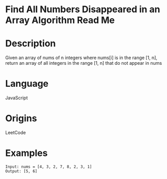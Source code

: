 # Find All Numbers Disappeared in an Array Algorithm Read Me

# Description

Given an array of nums of n integers where nums[i] is in the range [1, n], return an array of all integers in the range [1, n] that do not appear in nums

# Language

JavaScript

# Origins

LeetCode

# Examples

```
Input: nums = [4, 3, 2, 7, 8, 2, 3, 1]
Output: [5, 6]
```